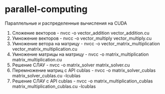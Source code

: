 # parallel-computing
Параллельные и распределенные вычисления на CUDA

1. Сложение векторов - nvcc -o vector_addition vector_addition.cu
2. Умножение векторов - nvcc -o vector_multiply vector_multiply.cu
3. Умножение ветора на матрицу - nvcc -o vector_matrix_multiplication vector_matrix_multiplication.cu
4. Умножение матрицы на матрицу - nvcc -o matrix_multiplication matrix_multiplication.cu
5. Решение СЛАУ - nvcc -o matrix_solver matrix_solver.cu
6. Перемножение матриц с API cublas - nvcc -o matrix_solver_cublas matrix_solver_cublas.cu -lcublas
7. Решение СЛАУ с API cublas - nvcc -o matrix_multiplication_cublas matrix_multiplication_cublas.cu -lcublas
